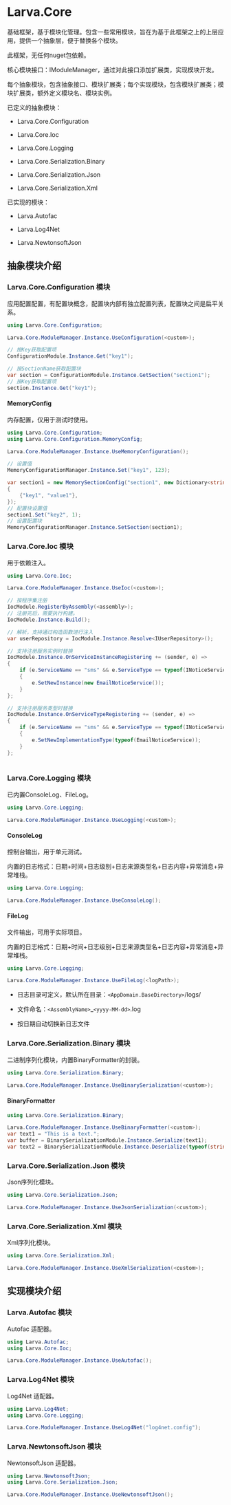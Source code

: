 # Larva.Core

基础框架，基于模块化管理。包含一些常用模块，旨在为基于此框架之上的上层应用，提供一个抽象层，便于替换各个模块。

此框架，无任何nuget包依赖。

核心模块接口：IModuleManager，通过对此接口添加扩展类，实现模块开发。

每个抽象模块，包含抽象接口、模块扩展类；每个实现模块，包含模块扩展类；模块扩展类，额外定义模块名、模块实例。

已定义的抽象模块：

- Larva.Core.Configuration

- Larva.Core.Ioc

- Larva.Core.Logging

- Larva.Core.Serialization.Binary

- Larva.Core.Serialization.Json

- Larva.Core.Serialization.Xml

已实现的模块：

- Larva.Autofac

- Larva.Log4Net

- Larva.NewtonsoftJson


## 抽象模块介绍

### Larva.Core.Configuration 模块

应用配置配置，有配置块概念，配置块内部有独立配置列表，配置块之间是扁平关系。

```csharp
using Larva.Core.Configuration;

Larva.Core.ModuleManager.Instance.UseConfiguration(<custom>);

// 按Key获取配置项
ConfigurationModule.Instance.Get("key1");

// 按SectionName获取配置块
var section = ConfigurationModule.Instance.GetSection("section1");
// 按Key获取配置项
section.Instance.Get("key1");
```

#### MemoryConfig

内存配置，仅用于测试时使用。

```csharp
using Larva.Core.Configuration;
using Larva.Core.Configuration.MemoryConfig;

Larva.Core.ModuleManager.Instance.UseMemoryConfiguration();

// 设置值
MemoryConfigurationManager.Instance.Set("key1", 123);

var section1 = new MemorySectionConfig("section1", new Dictionary<string,object>
{
    {"key1", "value1"},
});
// 配置块设置值
section1.Set("key2", 1);
// 设置配置块
MemoryConfigurationManager.Instance.SetSection(section1);
```

### Larva.Core.Ioc 模块

用于依赖注入。

```csharp
using Larva.Core.Ioc;

Larva.Core.ModuleManager.Instance.UseIoc(<custom>);

// 按程序集注册
IocModule.RegisterByAssembly(<assembly>);
// 注册完后，需要执行构建。
IocModule.Instance.Build();

// 解析，支持通过构造函数进行注入
var userRepository = IocModule.Instance.Resolve<IUserRepository>();

// 支持注册服务实例时替换
IocModule.Instance.OnServiceInstanceRegistering += (sender, e) =>
{
    if (e.ServiceName == "sms" && e.ServiceType == typeof(INoticeService))
    {
        e.SetNewInstance(new EmailNoticeService());
    }
};

// 支持注册服务类型时替换
IocModule.Instance.OnServiceTypeRegistering += (sender, e) =>
{
    if (e.ServiceName == "sms" && e.ServiceType == typeof(INoticeService))
    {
        e.SetNewImplementationType(typeof(EmailNoticeService));
    }
};
 
```

### Larva.Core.Logging 模块

已内置ConsoleLog、FileLog。

```csharp
using Larva.Core.Logging;

Larva.Core.ModuleManager.Instance.UseLogging(<custom>);
```

#### ConsoleLog

控制台输出，用于单元测试。

内置的日志格式：日期+时间+日志级别+日志来源类型名+日志内容+异常消息+异常堆栈。

```csharp
using Larva.Core.Logging;

Larva.Core.ModuleManager.Instance.UseConsoleLog();
```

#### FileLog

文件输出，可用于实际项目。

内置的日志格式：日期+时间+日志级别+日志来源类型名+日志内容+异常消息+异常堆栈。

```csharp
using Larva.Core.Logging;

Larva.Core.ModuleManager.Instance.UseFileLog(<logPath>);
```

- 日志目录可定义，默认所在目录：`<AppDomain.BaseDirectory>`/logs/

- 文件命名：`<AssemblyName>`_`<yyyy-MM-dd>`.log

- 按日期自动切换新日志文件

### Larva.Core.Serialization.Binary 模块

二进制序列化模块，内置BinaryFormatter的封装。

```csharp
using Larva.Core.Serialization.Binary;

Larva.Core.ModuleManager.Instance.UseBinarySerialization(<custom>);
```

#### BinaryFormatter

```csharp
using Larva.Core.Serialization.Binary;

Larva.Core.ModuleManager.Instance.UseBinaryFormatter(<custom>);
var text1 = "This is a text.";
var buffer = BinarySerializationModule.Instance.Serialize(text1);
var text2 = BinarySerializationModule.Instance.Deserialize(typeof(string), buffer); 
```

### Larva.Core.Serialization.Json 模块

Json序列化模块。

```csharp
using Larva.Core.Serialization.Json;

Larva.Core.ModuleManager.Instance.UseJsonSerialization(<custom>);
```


### Larva.Core.Serialization.Xml 模块

Xml序列化模块。

```csharp
using Larva.Core.Serialization.Xml;

Larva.Core.ModuleManager.Instance.UseXmlSerialization(<custom>);
```

## 实现模块介绍

### Larva.Autofac 模块

Autofac 适配器。

```csharp
using Larva.Autofac;
using Larva.Core.Ioc;

Larva.Core.ModuleManager.Instance.UseAutofac();
```


### Larva.Log4Net 模块

Log4Net 适配器。

```csharp
using Larva.Log4Net;
using Larva.Core.Logging;

Larva.Core.ModuleManager.Instance.UseLog4Net("log4net.config");
```

### Larva.NewtonsoftJson 模块

NewtonsoftJson 适配器。

```csharp
using Larva.NewtonsoftJson;
using Larva.Core.Serialization.Json;

Larva.Core.ModuleManager.Instance.UseNewtonsoftJson();
```
